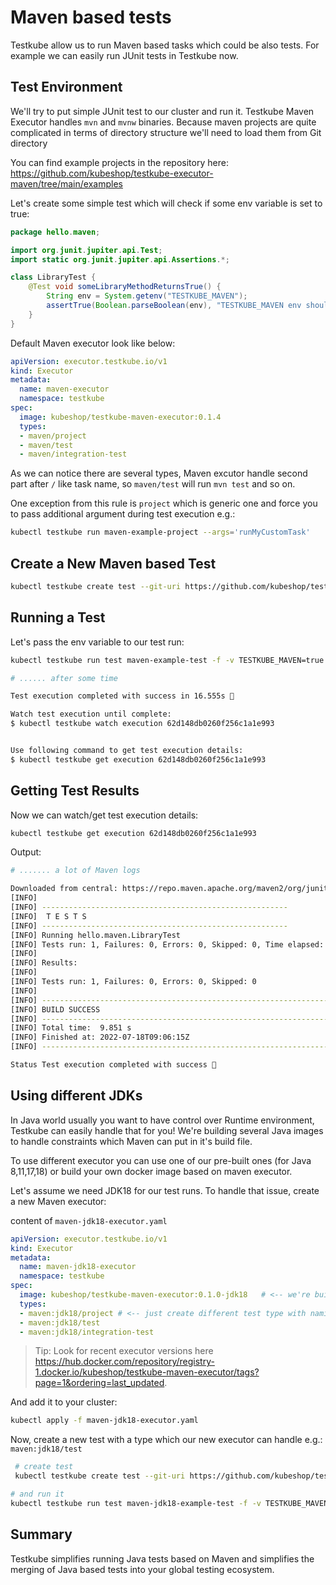 # Maven based tests

Testkube allow us to run Maven based tasks which could be also tests. For example we can easily run JUnit tests in Testkube now. 


## **Test Environment**

We'll try to put simple JUnit test to our cluster and run it. Testkube Maven Executor handles `mvn` and `mvnw` binaries.
Because maven projects are quite complicated in terms of directory structure we'll need to load them from Git directory

You can find example projects in the repository here: https://github.com/kubeshop/testkube-executor-maven/tree/main/examples

Let's create some simple test which will check if some env variable is set to true: 
```java
package hello.maven;

import org.junit.jupiter.api.Test;
import static org.junit.jupiter.api.Assertions.*;

class LibraryTest {
    @Test void someLibraryMethodReturnsTrue() {
        String env = System.getenv("TESTKUBE_MAVEN");
        assertTrue(Boolean.parseBoolean(env), "TESTKUBE_MAVEN env should be true");
    }
}
```


Default Maven executor look like below: 

```yaml
apiVersion: executor.testkube.io/v1
kind: Executor
metadata:
  name: maven-executor
  namespace: testkube
spec:
  image: kubeshop/testkube-maven-executor:0.1.4
  types:
  - maven/project
  - maven/test
  - maven/integration-test 
```

As we can notice there are several types, Maven excutor handle second part after `/` like task name, so `maven/test` will run `mvn test` and so on. 

One exception from this rule is `project` which is generic one and force you to pass additional argument during test execution e.g.:

```sh
kubectl testkube run maven-example-project --args='runMyCustomTask' 
```


## **Create a New Maven based Test**

```sh
kubectl testkube create test --git-uri https://github.com/kubeshop/testkube-executor-maven.git --git-path examples/hello-maven --type maven/test --name maven-example-test --git-branch main
```



## **Running a Test**

Let's pass the env variable to our test run:

```sh
kubectl testkube run test maven-example-test -f -v TESTKUBE_MAVEN=true

# ...... after some time

Test execution completed with success in 16.555s 🥇

Watch test execution until complete:
$ kubectl testkube watch execution 62d148db0260f256c1a1e993


Use following command to get test execution details:
$ kubectl testkube get execution 62d148db0260f256c1a1e993
```

## **Getting Test Results**

Now we can watch/get test execution details:

```sh
kubectl testkube get execution 62d148db0260f256c1a1e993
```

Output:

```sh
# ....... a lot of Maven logs

Downloaded from central: https://repo.maven.apache.org/maven2/org/junit/platform/junit-platform-launcher/1.7.2/junit-platform-launcher-1.7.2.pom (3.0 kB at 121 kB/s)
[INFO] 
[INFO] -------------------------------------------------------
[INFO]  T E S T S
[INFO] -------------------------------------------------------
[INFO] Running hello.maven.LibraryTest
[INFO] Tests run: 1, Failures: 0, Errors: 0, Skipped: 0, Time elapsed: 0.052 s - in hello.maven.LibraryTest
[INFO] 
[INFO] Results:
[INFO] 
[INFO] Tests run: 1, Failures: 0, Errors: 0, Skipped: 0
[INFO] 
[INFO] ------------------------------------------------------------------------
[INFO] BUILD SUCCESS
[INFO] ------------------------------------------------------------------------
[INFO] Total time:  9.851 s
[INFO] Finished at: 2022-07-18T09:06:15Z
[INFO] ------------------------------------------------------------------------

Status Test execution completed with success 🥇
```

## Using different JDKs 

In Java world usually you want to have control over Runtime environment, Testkube can easily handle that for you! 
We're building several Java images to handle constraints which Maven can put in it's build file.

To use different executor you can use one of our pre-built ones (for Java 8,11,17,18) or build your own docker image based on maven executor.

Let's assume we need JDK18 for our test runs. To handle that issue, create a new Maven executor:

content of `maven-jdk18-executor.yaml`
```yaml
apiVersion: executor.testkube.io/v1
kind: Executor
metadata:
  name: maven-jdk18-executor
  namespace: testkube
spec:
  image: kubeshop/testkube-maven-executor:0.1.0-jdk18   # <-- we're building jdk
  types:
  - maven:jdk18/project # <-- just create different test type with naming convention "framework:version/type"
  - maven:jdk18/test
  - maven:jdk18/integration-test 
```

> Tip: Look for recent executor versions here https://hub.docker.com/repository/registry-1.docker.io/kubeshop/testkube-maven-executor/tags?page=1&ordering=last_updated.


And add it to your cluster: 
```sh
kubectl apply -f maven-jdk18-executor.yaml 
```

Now, create a new test with a type which our new executor can handle e.g.: `maven:jdk18/test`

```sh 
 # create test
 kubectl testkube create test --git-uri https://github.com/kubeshop/testkube-executor-maven.git --git-path examples/hello-maven-jdk18 --type maven:jdk18/test --name maven-jdk18-example-test --git-branch main

# and run it
kubectl testkube run test maven-jdk18-example-test -f -v TESTKUBE_MAVEN=true
```


## **Summary**

Testkube simplifies running Java tests based on Maven and simplifies the merging of Java based tests into your global testing ecosystem.
